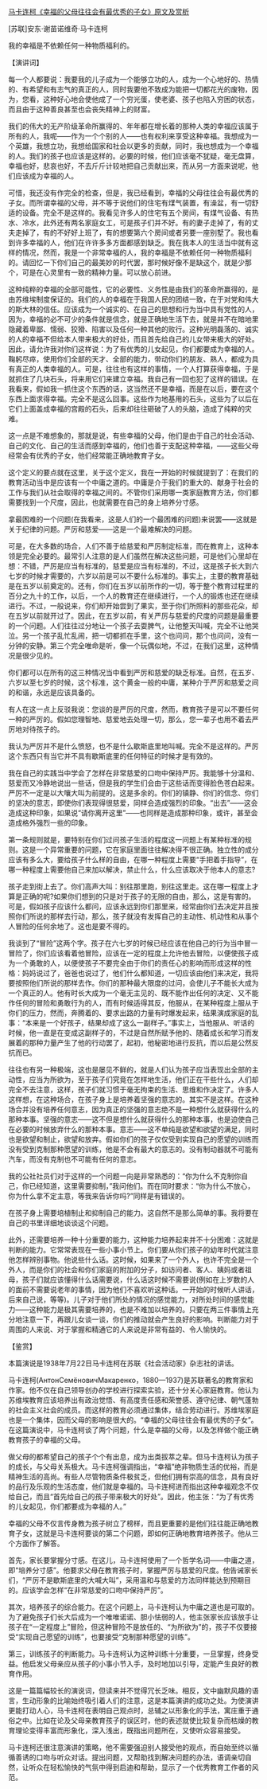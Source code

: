 [马卡连柯《幸福的父母往往会有最优秀的子女》原文及赏析](https://www.vrrw.net/wx/14547.html)

[苏联]安东·谢苗诺维奇·马卡连柯

我的幸福是不依赖任何一种物质福利的。

【演讲词】

每一个人都要说：我要我的儿子成为一个能够立功的人，成为一个心地好的、热情的、有希望和有志气的真正的人，同时我要他不致成为能把一切都花光的废物，因为，您看，这种好心地会使他成了一个穷光蛋，使老婆、孩子也陷入穷困的状态，而且由于这种善良甚至也会丧失精神上的财富。

我们的伟大的无产阶级革命所赢得的、年年都在增长着的那种人类的幸福应该属于所有的人，我呢——作为一个个别的人——也有权利来享受这种幸福。我想成为一个英雄，我想立功，我想给国家和社会以更多的贡献，同时，我也想成为一个幸福的人。我们的孩子也应该是这样的。必要的时候，他们应该毫不犹疑，毫无盘算，幸福也好，悲哀也好，不去斤斤计较地把自己贡献出来，而从另一方面来说呢，他们应该成为幸福的人。

可惜，我还没有作完全的检查，但是，我已经看到，幸福的父母往往会有最优秀的子女。而所谓幸福的父母，并不等于说他们的住宅有煤气装置，有澡盆，有一切舒适的设备。完全不是这样的。我看见许多人的住宅有五个房间，有煤气设备、有热水、冷水，此外还有两名家庭女工，可是孩子们并不好。有的妻子走掉了，有的丈夫走掉了，有的不好好上班了，有的想要第六个房间或者另要一座别墅了。我也看到许多幸福的人，他们在许许多多方面都感到缺乏。我在我本人的生活当中就有这样的情况，然而，我是一个非常幸福的人，我的幸福是不依赖任何一种物质福利的。请回忆一下你们自己的最美妙的时代罢，那时候好像不是缺这个，就是少那个，可是在心灵里有一致的精神力量。可以放心前进。

这种纯粹的幸福的全部可能性，它的必要性、义务性是由我们的革命所赢得的，是由苏维埃制度保证的。我们的人的幸福在于我国人民的团结一致，在于对党和伟大的斯大林的信任。应该成为一个诚实的、在自己的思想和行为当中具有党性的人，因为，幸福的必不可少的条件就是信念，就是正确地生活下去，就是并不在暗地里隐藏着卑鄙、懦弱、狡猾、陷害以及任何一种其他的败行。这种光明磊落的、诚实的人的幸福不但给本人带来极大的好处，而且首先给自己的儿女带来极大的好处。因此，请允许我对你们这样说：为了有优秀的儿女起见，你们都要成为幸福的人。鞠躬尽瘁，使用你们全部的天才、全部的能力，带动你们的朋友、熟人，都成为具有真正的人类幸福的人。可是，往往也有这样的事情，一个人打算获得幸福，于是就抓住了几块石头，将来用它们来建立幸福。我自己有一回也犯了这样的错误。在我看来，假如我一抓住这个东西的话，这当然还不是幸福，而是在以后，要在这个东西上面求得幸福。完全不是这么回事。这些作为地基用的石头，这些为了以后在它们上面盖成幸福的宫殿的石头，后来却往往砸破了人的头脑，造成了纯粹的灾难。

这一点是不难想象的，那就是说，有些幸福的父母，他们是由于自己的社会活动、自己的文化、自己的生活而感到幸福的，他们也善于支配这种幸福，——这些父母经常会有优秀的子女，他们经常能正确地教育子女。

这个定义的要点就在这里，关于这个定义，我在一开始的时候就提到了：在我们的教育活动当中是应该有一个中庸之道的。中庸是介于我们的重大的、献身于社会的工作与我们从社会取得的幸福之间的。不管你们采用哪一类家庭教育方法，你们都需要找到一个尺度，因此，也就需要在自己的身上培养分寸感。

拿最困难的一个问题(在我看来，这是人们的一个最困难的问题)来说罢——这就是关于纪律的问题。严厉和慈爱——这是一个最难解决的问题。



可是，在大多数的场合，人们不善于给慈爱和严厉制定标准，而在教育上，这种本领是完全必要的。最常引人注意的是人们虽然在解决这些问题，可是他们心里却在想：不错，严厉是应当有标准的，慈爱是应当有标准的，不过，这是孩子长大到六七岁的时候才需要的，六岁以前是可以不要什么标准的。事实上，主要的教育基础是在五岁以前奠定的。还有，你们在五岁以前所作的一切，等于整个教育过程里的百分之九十的工作，以后，一个人的教育还在继续进行，一个人的锻炼也还在继续进行。不过，一般说来，你们却开始尝到了果实，至于你们所照料的那些花朵，却在五岁以前就开过了。因此，在五岁以前，有关严厉与慈爱的尺度的问题是最重要的一个问题。人们往往过分地让一个孩子去耍脾气，让他整天叫喊，完全不让他哭泣。另一个孩子乱忙乱闹，把一切都抓在手里，这个也问问，那个也问问，没有一分钟的安静。第三个完全唯命是听，像一个玩偶似地，不过，在我们这里，这种情况是很少见的。

你们都可以在所有的这三种情况当中看到严厉和慈爱的缺乏标准。自然，在五岁、六岁以至七岁的时候，这个标准，这个黄金一般的中庸，某种介于严厉和慈爱之间的和谐，永远是应该具备的。

有人在这一点上反驳我说：您谈的是严厉的尺度，然而，教育孩子是可以不要任何一种的严厉的。假如您理智地、慈爱地去处理一切，那么，您一辈子也用不着去严厉地对待孩子的。

我认为严厉并不是什么愤怒，也不是什么歇斯底里地叫喊。完全不是这样的。严厉这个东西只有当它并不具有歇斯底里的任何特征的时候才是有效的。

我在自己的实践当中学会了怎样在非常慈爱的口吻中保持严厉。我能够十分温和、慈爱而又冷静地说出一些话，但是我的学生们会由于这些话而变得脸色苍白起来。严厉不一定是以大嚷大叫为前提的。这是多余的。你们的镇静、你们的信念、你们的坚决的意志，即使你们表现得很慈爱，同样会造成强烈的印象。“出去”——这会造成这种印象，如果说“请你离开这里”——也同样是造成那种印象，或许，甚至会造成格外强烈一些的印象。

第一条规则就是，要特别在你们过问孩子生活的程度这一问题上有某种标准的规则。这是一个异常重要的问题，它在家庭里面往往解决得不很正确。独立性的成分应该有多么大，要给孩子什么样的自由，在哪一种程度上需要“手把着手指导”，在哪一种程度上需要他自己来加以解决，禁止什么，什么应该取决于他本人的意志?

孩子走到街上去了。你们高声大叫：别往那里跑，别往这里走。这在哪一程度上才算是正确的呢?如果你们想到的只是对于孩子的无限的自由，那么，这是有害的。可是，假如孩子应该什么都问，应该永远到你们那里来，经常由你们去决定并且按照你们所说的那样去行动，那么，孩子就没有发挥自己的主动性、机动性和从事个人冒险的任何余地了。这也是要不得的。

我谈到了“冒险”这两个字。孩子在六七岁的时候已经应该在他自己的行为当中冒一冒险了，你们应该看着他冒险，应该在一定的程度上允许他去冒险，以便使孩子成为一个勇敢的人，以便使孩子不要完全由于你们的责任心的影响而形成这样的性格：妈妈说过了，爸爸也说过了，他们什么都知道，一切应该由他们来决定，我将要按照他们所说的那样去作。你们的那种最大限度的过问，会使儿子不能长大成为一个真正的人。他有时长大成为一个毫无主见的、既不能作出任何的决定、又不能作任何的冒险和勇敢行为的人，而有时候适得其反，他服从，在某种程度上服从于你们的压力，然而，奔腾着的、要求出路的力量有时爆发起来，结果演成家庭的乱事：“本来是一个好孩子，结果却成了这么一副样子。”事实上，当他服从、听话的时候，他一直是在变成这副样子的，不过是自然所赋予他的、随着成长和学习而发展着的那种力量产生了他的行动罢了，起初，他秘密地进行反抗，而以后是公然反抗而已。

往往也有另一种极端，这也是屡见不鲜的，就是人们认为孩子应当表现出全部的主动性，应当为所欲为，至于孩子们究竟在怎样地生活，他们正在干些什么，人们却完全不去注意，这样，孩子们就习惯于毫无拘束的生活、思维和作决定了。许多人这样想，在这种场合，在孩子身上是培养着坚强的意志的。其实不是这样。在这种场合并没有培养任何意志，因为真正的坚强的意志绝不是一种想什么就获得什么的那种本事。坚强的意志——这不但是想什么就获得什么的那种本事，也是迫使自己在必要的时候放弃什么的那种本事。意志——这不单纯是欲望和欲望的满足，同时也是欲望和制止，欲望和放弃。假如你们的孩子仅仅受到实现自己的愿望的训练而没有受到克制那种愿望的训练，他是不会有最大的意志的。没有制动器就不可能有汽车，而没有克制也不可能有任何的意志。

我的公社社员们对于这样的一个问题一向是非常熟悉的：“你为什么不克制你自己，你已经知道，这里需要抑制，”我问他们。而在同时要求：“你为什么不放心，你为什么拿不定主意，等我来告诉你吗?”同样是有错误的。

在孩子身上需要培植制止和抑制自己的能力。这自然不是那么简单的事。我将要在自己的书里详细地谈谈这个问题。

此外，还需要培养一种十分重要的能力，这种能力培养起来并不十分困难：这就是判断的能力。它常常表现在一些小事小节上。你们要从你们孩子的幼年时代就注意他怎样辨别事物。他说些什么话。这时候，如果来了一个外人，也许不完全是一个外人，而是你们的社会和你们家庭的附加的分子，如访问者、客人、姨妈或者祖母，孩子们就应该懂得什么话需要说，什么话这时候不需要说(例如在上岁数的人的面前不需要说老年的事情，因为他们不喜欢听这种话。一开始的时候听人讲话，后来自己说，等等)。儿子对于他们所处的情况的感觉能力，对所处时间的感觉能力——这种能力是极其需要培养的，也是不难加以培养的。只要在两三件事情上充分地注意一下，再跟儿女谈一谈，你们的推动就会产生良好的影响。判断能力对于周围的人来说、对于掌握和精通它的人来说是非常有益的、令人愉快的。

【鉴赏】

本篇演说是1938年7月22日马卡连柯在苏联《社会活动家》杂志社的讲话。

马卡连柯(АнтонСемёновичМакаренко，1880—1937)是苏联著名的教育家和作家。他不仅在自己领导创办的学校进行探索实验，还十分关心家庭教育。他认为苏维埃教育应该培养出有政治觉悟、有高度责任感和荣誉感、遵守纪律、朝气蓬勃的社会主义社会的成员。而这样的教育必须通过集体，结合劳动进行。苏维埃家庭也是一个集体，因而父母的影响是很大的。“幸福的父母往往会有最优秀的子女”。在这篇演说中，马卡连柯谈了两个问题，什么是幸福的父母，以及怎样做个能正确教育孩子的幸福的父母。

做父母的都希望自己的孩子个个有出息，成为出类拔萃之辈。但马卡连柯认为孩子的成长，与父母关系极大。马卡连柯强调指出，“幸福”绝非物质生活的优裕，而是精神生活的高尚。有些人尽管物质条件极贫乏，但他们拥有崇高的信念，具有良好的品行及乐观的生活态度，他们就是幸福的。马卡连柯进而指出这种幸福观念不仅给自己，而且“首先给自己的孩子带来极大的好处”。因此，他主张：“为了有优秀的儿女起见，你们都要成为幸福的人。”

幸福的父母不仅言传身教为孩子树立了榜样，而且更重要的是他们往往能正确地教育子女，这就是马卡连柯要谈的第二个问题，即如何正确地教育培养孩子。他从三个方面作了解答。

首先，家长要掌握分寸感。在这儿，马卡连柯使用了一个哲学名词——中庸之道，即“培养分寸感”。他要求父母在教育孩子时，掌握严厉与慈爱的尺度。他告诫家长们，“严厉不是歇斯底里的大喊大叫”，采用温和与慈爱的方法同样能达到预期目的。应该学会怎样“在非常慈爱的口吻中保持严厉”。

其次，培养孩子的综合能力。在这个问题上，马卡连柯认为中庸之道也是可取的。为了避免孩子们长大后成为一个唯唯诺诺、胆小怯弱的人，他主张家长应该放手让孩子在“一定程度上”冒险，但这种冒险不是放任的、“为所欲为”的，孩子不仅要接受“实现自己愿望的训练”，也要接受“克制那种愿望的训练”。

第三，训练孩子的判断能力。马卡连柯认为这种训练十分重要，一旦掌握，终身受益。他启发父母亲应从孩子的小事小节入手，及时地加以引导，定能产生良好的教育作用。

这是一篇篇幅较长的演说词，但读来并不觉得冗长乏味。相反，文中幽默风趣的语言，生动形象的比喻始终吸引着人们的注意，这是本篇演讲的成功之处。为使演讲更能打动人心，马卡连柯在表明自己观点时，总辅之以形象化的手法，寓庄重于通俗之中。比如在论及父母亲教育孩子的误区时，他的表述就使比较复杂而枯燥的教育理论变得丰富而形象化，深入浅出，既指出问题所在，又使听众容易接受。

马卡连柯还很注意演讲的策略，他不需要强迫别人接受他的观点，而自始至终以循循善诱的口吻与听众对话。提出问题，又帮助找到解决问题的办法，语调亲切自然，让听众在轻松愉快的气氛中得到启迪和帮助，显示了一个优秀教育工作者的风范。


